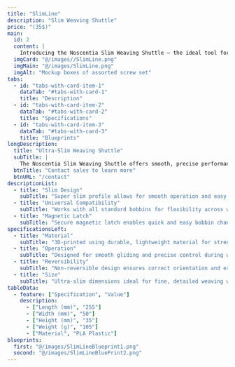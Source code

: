 ```yaml
---
title: "SlimLine"
description: "Slim Weaving Shuttle" 
price: "(35$)"
main:
  id: 2
  content: |
    Introducing the Noscentia Slim Weaving Shuttle – the ideal tool for smooth and precise weaving. This ultra-slim shuttle ensures effortless operation and is compatible with all standard bobbins. Its secure magnetic latch allows for quick loading, and while it is not reversible, its compact design offers exceptional handling and control for detailed work.
  imgCard: "@/images//SlimLine.png"
  imgMain: "@/images/SlimLine.png"
  imgAlt: "Mockup boxes of assorted screw set"
tabs:
  - id: "tabs-with-card-item-1"
    dataTab: "#tabs-with-card-1"
    title: "Description"
  - id: "tabs-with-card-item-2"
    dataTab: "#tabs-with-card-2"
    title: "Specifications"
  - id: "tabs-with-card-item-3"
    dataTab: "#tabs-with-card-3"
    title: "Blueprints"
longDescription:
  title: "Ultra-Slim Weaving Shuttle"
  subTitle: |
    The Noscentia Slim Weaving Shuttle offers smooth, precise performance for artisans and weaving enthusiasts. Its ultra-slim profile, universal bobbin compatibility, and secure magnetic latch make it ideal for detailed work.
  btnTitle: "Contact sales to learn more"
  btnURL: "/contact"
descriptionList:
  - title: "Slim Design"
    subTitle: "Super slim profile allows for smooth operation and easy handling through tight sheds."
  - title: "Universal Compatibility"
    subTitle: "Works with all standard bobbins for flexibility across weaving projects."
  - title: "Magnetic Latch"
    subTitle: "Secure magnetic latch enables quick and easy bobbin changes."
specificationsLeft:
  - title: "Material"
    subTitle: "3D-printed using durable, lightweight material for strength and comfort."
  - title: "Operation"
    subTitle: "Designed for smooth gliding and precise control during weaving."
  - title: "Reversibility"
    subTitle: "Non-reversible design ensures correct orientation and ergonomic use."
  - title: "Size"
    subTitle: "Ultra-slim dimensions ideal for fine, detailed weaving work."
tableData:
  - feature: ["Specification", "Value"]
    description:
      - ["Length (mm)", "255"]
      - ["Width (mm)", "50"]
      - ["Height (mm)", "35"]
      - ["Weight (g)", "105"]
      - ["Material", "PLA Plastic"]
blueprints:
  first: "@/images/SlimLineBlueprint1.png"
  second: "@/images/SlimLineBluePrint2.png"
---
```

